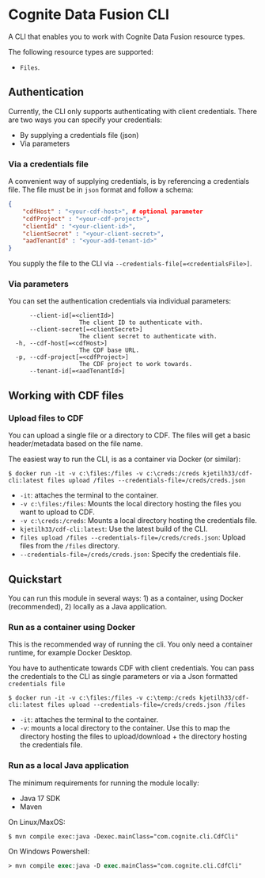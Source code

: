 # Cognite Data Fusion CLI

A CLI that enables you to work with Cognite Data Fusion resource types. 

The following resource types are supported:
- `Files`.

## Authentication

Currently, the CLI only supports authenticating with client credentials. There are two ways you can specify your credentials:
- By supplying a credentials file (json)
- Via parameters

### Via a credentials file

A convenient way of supplying credentials, is by referencing a credentials file. The file must be in `json` format and follow a schema:
```json
{
    "cdfHost" : "<your-cdf-host>", # optional parameter
    "cdfProject" : "<your-cdf-project>",
    "clientId" : "<your-client-id>",
    "clientSecret" : "<your-client-secret>",
    "aadTenantId" : "<your-add-tenant-id>"
}
```
You supply the file to the CLI via `--credentials-file[=<credentialsFile>]`.

### Via parameters

You can set the authentication credentials via individual parameters:
```text
      --client-id[=<clientId>]
                    The client ID to authenticate with.
      --client-secret[=<clientSecret>]
                    The client secret to authenticate with.
  -h, --cdf-host[=<cdfHost>]
                    The CDF base URL.
  -p, --cdf-project[=<cdfProject>]
                    The CDF project to work towards.
      --tenant-id[=<aadTenantId>]
```


## Working with CDF files

### Upload files to CDF

You can upload a single file or a directory to CDF. The files will get a basic header/metadata based on the file name.

The easiest way to run the CLI, is as a container via Docker (or similar):
```console
$ docker run -it -v c:\files:/files -v c:\creds:/creds kjetilh33/cdf-cli:latest files upload /files --credentials-file=/creds/creds.json
```
- `-it`: attaches the terminal to the container.
- `-v c:\files:/files`: Mounts the local directory hosting the files you want to upload to CDF.
- `-v c:\creds:/creds`: Mounts a local directory hosting the credentials file.
- `kjetilh33/cdf-cli:latest`: Use the latest build of the CLI.
- `files upload /files --credentials-file=/creds/creds.json`: Upload files from the `/files` directory.
- `--credentials-file=/creds/creds.json`: Specify the credentials file.

## Quickstart

You can run this module in several ways: 1) as a container, using Docker (recommended), 2) locally as a Java application.

### Run as a container using Docker

This is the recommended way of running the cli. You only need a container runtime, for example Docker Desktop.

You have to authenticate towards CDF with client credentials. You can pass the credentials to the CLI as single parameters or via a Json formatted `credentials file`

```console
$ docker run -it -v c:\files:/files -v c:\temp:/creds kjetilh33/cdf-cli:latest files upload --credentials-file=/creds/creds.json /files
```
- `-it`: attaches the terminal to the container.
- `-v`: mounts a local directory to the container. Use this to map the directory hosting the files to upload/download + the directory hosting the credentials file.

### Run as a local Java application

The minimum requirements for running the module locally:
- Java 17 SDK
- Maven

On Linux/MaxOS:
```console
$ mvn compile exec:java -Dexec.mainClass="com.cognite.cli.CdfCli"
```

On Windows Powershell:
```ps
> mvn compile exec:java -D exec.mainClass="com.cognite.cli.CdfCli"
```


